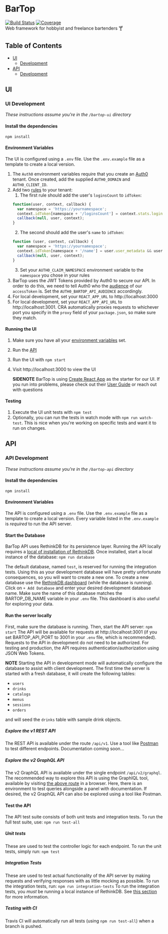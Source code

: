# BarTop
[![Build Status](https://travis-ci.org/dpopp07/bartop.svg?branch=dev)](https://travis-ci.org/dpopp07/bartop) 
[![Coverage](https://codecov.io/gh/dpopp07/bartop/branch/dev/graph/badge.svg)](https://codecov.io/gh/dpopp07/bartop)  
Web framework for hobbyist and freelance bartenders 🍸

## Table of Contents
* [UI](#ui)
  * [Development](#ui-development)
* [API](#api)
  * [Development](#api-development)

## UI
### UI Development
*These instructions assume you're in the `/bartop-ui` directory*

#### Install the dependencies
`npm install`

#### Environment Variables
The UI is configured using a `.env` file. Use the `.env.example` file as a template to create a local version.

1. The `Auth0` environment variables require that you create an [Auth0](https://auth0.com/) tenant. Once created, add the supplied `AUTH0_DOMAIN` and `AUTH0_CLIENT_ID`.
2. Add two [rules](https://auth0.com/docs/rules/current) to your tenant:
    1. The first rule should add the user's `loginsCount` to `idToken`:
    ```javascript
    function(user, context, callback) {
      var namespace = 'https://yournamespace';
      context.idToken[namespace + '/loginsCount'] = context.stats.loginsCount;
      callback(null, user, context);
    }
    ```
    2. The second should add the user's `name` to `idToken`:
    ```javascript
    function (user, context, callback) {
      var namespace = 'https://yournamespace';
      context.idToken[namespace + '/name'] = user.user_metadata && user.user_metadata.name || undefined;
      callback(null, user, context);
    }
    ```
    3. Set your `AUTH0_CLAIM_NAMESPACE` environment variable to the `namespace` you chose in your rules
3. BarTop uses the JWT Tokens provided by Auth0 to secure our API. In order to do this, we need to tell Auth0 who the [audience](https://auth0.com/docs/tokens/access-token#access-token-format) of our `accessToken` is. Set the `AUTH0_BARTOP_API_AUDIENCE` accordingly.
4. For local development, set your `REACT_APP_URL` to http://localhost:3000
5. For local development, set your `REACT_APP_API_URL` to http://localhost:3001. CRA automatically proxies requests to whichever port you specify in the `proxy` field of your `package.json`, so make sure they match.

#### Running the UI
1. Make sure you have all your [environment variables](#environment-variables) set.
2. Run the [API](#api-development)
3. Run the UI with `npm start`
4. Visit http://localhost:3000 to view the UI

    **SIDENOTE** BarTop is using [Create React App](https://github.com/facebook/create-react-app) as the starter for our UI. If you run into problems, please check out their [User Guide](https://github.com/facebook/create-react-app/blob/master/packages/react-scripts/template/README.md) or reach out with questions

#### Testing
1. Execute the UI unit tests with `npm test`
2. Optionally, you can run the tests in watch mode with `npm run watch-test`. This is nice when you're working on specific tests and want it to run on changes. 

## API
### API Development
*These instructions assume you're in the `/bartop-api` directory*
#### Install the dependencies
`npm install`

#### Environment Variables

The API is configured using a `.env` file. Use the `.env.example` file as a template to create a local version. Every variable listed in the `.env.example` is _required_ to run the API server.

#### Start the Database
BarTop API uses RethinkDB for its persistence layer. Running the API locally requires a [local of installation of RethinkDB](https://www.rethinkdb.com/docs/install/).
Once installed, start a local instance of the database:
`npm run database`

The default database, named `test`, is reserved for running the integration tests. Using this as your development database will have pretty unfortunate consequences, so you will want to create a new one.
To create a new database use the [RethinkDB dashboard](http://localhost:8080/#tables) (while the database is running). Click on `+ Add Database` and enter your desired development database name. Make sure the name of this database matches the BARTOP_DB_NAME variable in your `.env` file. This dashboard is also useful for exploring your data.

#### Run the server locally
First, make sure the database is running. Then, start the API server:
`npm start`
The API will be available for requests at http://localhost:3001 (if you set BARTOP_API_PORT to 3001 in your `.env` file, which is recommended). Requests to the API in development do not need to be authorized. For testing and production, the API requires authentication/authorization using JSON Web Tokens.

**NOTE** Starting the API in development mode will automatically configure the database to assist with client development. The first time the server is started with a fresh database, it will create the following tables:
- `users`
- `drinks`
- `catalogs`
- `menus`
- `sessions`
- `orders`

and will seed the `drinks` table with sample drink objects.

##### Explore the v1 REST API
The REST API is available under the route `/api/v1`. Use a tool like [Postman](https://www.getpostman.com/apps) to test different endpoints. Documentation coming soon...

##### Explore the v2 GraphQL API
The v2 GraphQL API is available under the single endpoint `/api/v2/graphql`. The recommended way to explore this API is using the GraphIQL tool, available by visiting [the above route](http://localhost:3001/api/v2/graphql) in a browser. Here, there is an environment to test queries alongside a panel with documentation. If desired, the v2 GraphQL API can also be explored using a tool like Postman.

#### Test the API
The API test suite consists of both unit tests and integration tests.
To run the full test suite, use:
`npm run test-all`

##### Unit tests
These are used to test the controller logic for each endpoint. To run the unit tests, simply run:
`npm test`

##### Integration Tests
These are used to test actual functionality of the API server by making requests and verifying responses with as little mocking as possible. To run the integration tests, run:
`npm run integration-tests`
To run the integration tests, you _must_ be running a local instance of RethinkDB. See [this section](#starting-the-database) for more information.

##### Testing with CI
Travis CI will automatically run all tests (using `npm run test-all`) when a branch is pushed.

